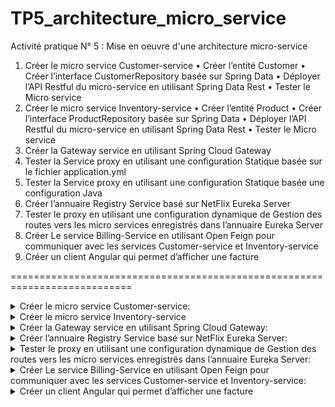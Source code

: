 # TP5_architecture_micro_service
Activité pratique N° 5 : Mise en oeuvre d'une architecture micro-service

1. Créer le micro service Customer-service • Créer l’entité Customer • Créer l’interface CustomerRepository basée sur Spring Data • Déployer l’API Restful du micro-service en utilisant Spring Data Rest • Tester le Micro service
2. Créer le micro service Inventory-service • Créer l’entité Product • Créer l’interface ProductRepository basée sur Spring Data • Déployer l’API Restful du micro-service en utilisant Spring Data Rest • Tester le Micro service
3. Créer la Gateway service en utilisant Spring Cloud Gateway
1. Tester la Service proxy en utilisant une configuration Statique basée
sur le fichier application.yml
2. Tester la Service proxy en utilisant une configuration Statique basée
une configuration Java
4. Créer l’annuaire Registry Service basé sur NetFlix Eureka Server
5. Tester le proxy en utilisant une configuration dynamique de Gestion des
routes vers les micro services enregistrés dans l’annuaire Eureka Server
6. Créer Le service Billing-Service en utilisant Open Feign pour
communiquer avec les services Customer-service et Inventory-service
7. Créer un client Angular qui permet d’afficher une facture

===========================================================================


<details>
<summary> Créer le micro service Customer-service:</summary>
                               
#### 1 ---> Test customers:
 ![image](https://github.com/lam843/TP5_architecture_micro_service/assets/78732216/047c34eb-1a28-46b4-8a24-b25641d9da81)
 ![image](https://github.com/lam843/TP5_architecture_micro_service/assets/78732216/4d687d59-8f28-47dc-828c-18bde96f8a66)



</details>

<details>
<summary> Créer le micro service Inventory-service</summary>
                               
#### 1 ---> Test the Products:
  ![image](https://github.com/lam843/TP5_architecture_micro_service/assets/78732216/6d33421d-dfe0-4935-afc3-1abe4edf63cb)


</details>

<details>
<summary>Créer la Gateway service en utilisant Spring Cloud Gateway:</summary>
                               
#### 1 ---> For Products:
![image](https://github.com/lam843/TP5_architecture_micro_service/assets/78732216/6a6fcdbe-594b-4b79-a6a9-1c548f1e0213)
#### 2 ---> For Customers:
 ![image](https://github.com/lam843/TP5_architecture_micro_service/assets/78732216/a361f974-4aa8-4c11-87fd-700fdfdedbd2)


</details>
<details>
<summary> Créer l’annuaire Registry Service basé sur NetFlix Eureka Server:</summary>
                               
#### 1 ---> Test the sevice:
![image](https://github.com/lam843/TP5_architecture_micro_service/assets/78732216/693f0f60-37b7-4953-8886-a0ba97af0efb)


</details>


<details>
<summary>  Tester le proxy en utilisant une configuration dynamique de Gestion des
routes vers les micro services enregistrés dans l’annuaire Eureka Server:</summary>
                               
#### 1 ---> Test the Unary Model using BloomRPC:

</details>
<details>
<summary> Créer Le service Billing-Service en utilisant Open Feign pour
communiquer avec les services Customer-service et Inventory-service:</summary>
                               
#### 1 ---> Test the Unary Model using BloomRPC:

</details>
<details>
<summary> Créer un client Angular qui permet d’afficher une facture </summary>
                               
#### 1 ---> Test the Unary Model using BloomRPC:

</details>
